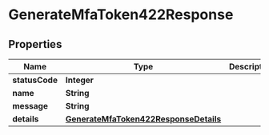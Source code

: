 

# GenerateMfaToken422Response


## Properties

| Name | Type | Description | Notes |
|------------ | ------------- | ------------- | -------------|
|**statusCode** | **Integer** |  |  [optional] |
|**name** | **String** |  |  [optional] |
|**message** | **String** |  |  [optional] |
|**details** | [**GenerateMfaToken422ResponseDetails**](GenerateMfaToken422ResponseDetails.md) |  |  [optional] |



